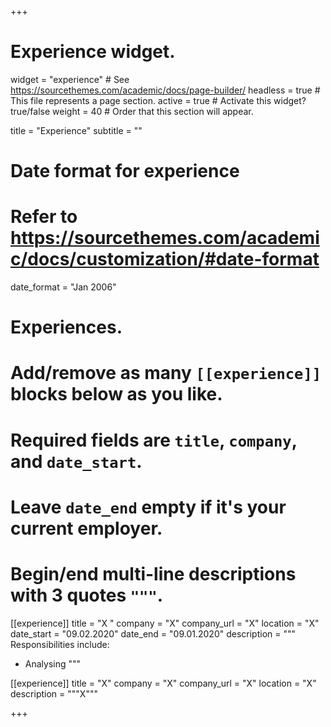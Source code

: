 +++
# Experience widget.
widget = "experience"  # See https://sourcethemes.com/academic/docs/page-builder/
headless = true  # This file represents a page section.
active = true  # Activate this widget? true/false
weight = 40  # Order that this section will appear.

title = "Experience"
subtitle = ""

# Date format for experience
#   Refer to https://sourcethemes.com/academic/docs/customization/#date-format
date_format = "Jan 2006"

# Experiences.
#   Add/remove as many `[[experience]]` blocks below as you like.
#   Required fields are `title`, `company`, and `date_start`.
#   Leave `date_end` empty if it's your current employer.
#   Begin/end multi-line descriptions with 3 quotes `"""`.
[[experience]]
  title = "X "
  company = "X"
  company_url = "X"
  location = "X"
  date_start = "09.02.2020"
  date_end = "09.01.2020"
  description = """
  Responsibilities include:
  
  * Analysing
  """

[[experience]]
  title = "X"
  company = "X"
  company_url = "X"
  location = "X"
  description = """X"""

+++
